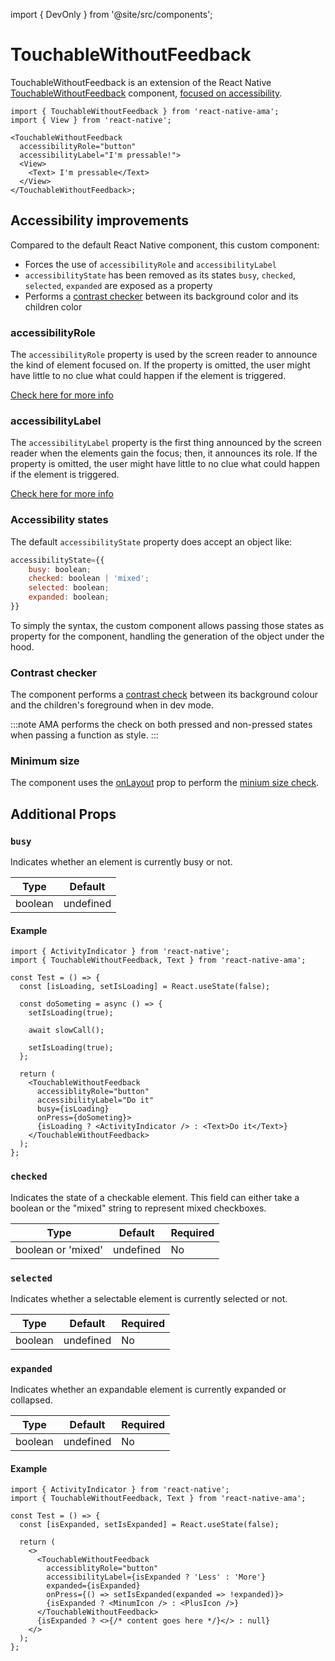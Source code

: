 import { DevOnly } from '@site/src/components';

# TouchableWithoutFeedback

TouchableWithoutFeedback is an extension of the React Native [TouchableWithoutFeedback](https://reactnative.dev/docs/touchablewithoutfeedback) component, [focused on accessibility](#accessibility-improvements).

```tsx
import { TouchableWithoutFeedback } from 'react-native-ama';
import { View } from 'react-native';

<TouchableWithoutFeedback
  accessibilityRole="button"
  accessibilityLabel="I'm pressable!">
  <View>
    <Text> I'm pressable</Text>
  </View>
</TouchableWithoutFeedback>;
```

## Accessibility improvements

Compared to the default React Native component, this custom component:

- Forces the use of `accessibilityRole` and `accessibilityLabel` <DevOnly />
- `accessibilityState` has been removed as its states `busy`, `checked`, `selected`, `expanded` are exposed as a property
- Performs a [contrast checker](../guidelines/contrast.md) between its background color and its children color <DevOnly />

### accessibilityRole

The `accessibilityRole` property is used by the screen reader to announce the kind of element focused on. If the property is omitted, the user might have little to no clue what could happen if the element is triggered.

[Check here for more info](../guidelines/accessibility-role.md)

### accessibilityLabel

The `accessibilityLabel` property is the first thing announced by the screen reader when the elements gain the focus; then, it announces its role. If the property is omitted, the user might have little to no clue what could happen if the element is triggered.

[Check here for more info](../guidelines/accessibility-label.md)

### Accessibility states

The default `accessibilityState` property does accept an object like:

```js
accessibilityState={{
    busy: boolean;
    checked: boolean | 'mixed';
    selected: boolean;
    expanded: boolean;
}}
```

To simply the syntax, the custom component allows passing those states as property for the component, handling the generation of the object under the hood.

### Contrast checker

The component performs a [contrast check](../guidelines/contrast.md) between its background colour and the children's foreground when in dev mode.

:::note
AMA performs the check on both pressed and non-pressed states when passing a function as style.
:::

### Minimum size

The component uses the [onLayout](https://reactnative.dev/docs/layoutevent) prop to perform the [minium size check](../guidelines/minimum-size.md).

## Additional Props

### `busy`

Indicates whether an element is currently busy or not.

| Type    | Default   |
| ------- | --------- |
| boolean | undefined |

#### Example

```tsx
import { ActivityIndicator } from 'react-native';
import { TouchableWithoutFeedback, Text } from 'react-native-ama';

const Test = () => {
  const [isLoading, setIsLoading] = React.useState(false);

  const doSometing = async () => {
    setIsLoading(true);

    await slowCall();

    setIsLoading(true);
  };

  return (
    <TouchableWithoutFeedback
      accessiblityRole="button"
      accessibilityLabel="Do it"
      busy={isLoading}
      onPress={doSometing}>
      {isLoading ? <ActivityIndicator /> : <Text>Do it</Text>}
    </TouchableWithoutFeedback>
  );
};
```

### `checked`

Indicates the state of a checkable element. This field can either take a boolean or the "mixed" string to represent mixed checkboxes.

| Type               | Default   | Required |
| ------------------ | --------- | -------- |
| boolean or 'mixed' | undefined | No       |

### `selected`

Indicates whether a selectable element is currently selected or not.

| Type    | Default   | Required |
| ------- | --------- | -------- |
| boolean | undefined | No       |

### `expanded`

Indicates whether an expandable element is currently expanded or collapsed.

| Type    | Default   | Required |
| ------- | --------- | -------- |
| boolean | undefined | No       |

#### Example

```tsx
import { ActivityIndicator } from 'react-native';
import { TouchableWithoutFeedback, Text } from 'react-native-ama';

const Test = () => {
  const [isExpanded, setIsExpanded] = React.useState(false);

  return (
    <>
      <TouchableWithoutFeedback
        accessiblityRole="button"
        accessibilityLabel={isExpanded ? 'Less' : 'More'}
        expanded={isExpanded}
        onPress={() => setIsExpanded(expanded => !expanded)}>
        {isExpanded ? <MinumIcon /> : <PlusIcon />}
      </TouchableWithoutFeedback>
      {isExpanded ? <>{/* content goes here */}</> : null}
    </>
  );
};
```
